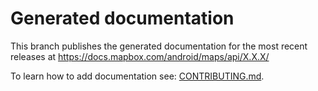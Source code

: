 # Generated documentation

This branch publishes the generated documentation for the most recent releases at https://docs.mapbox.com/android/maps/api/X.X.X/

To learn how to add documentation see: [CONTRIBUTING.md](https://github.com/mapbox/mapbox-maps-android/blob/main/CONTRIBUTING.md).
